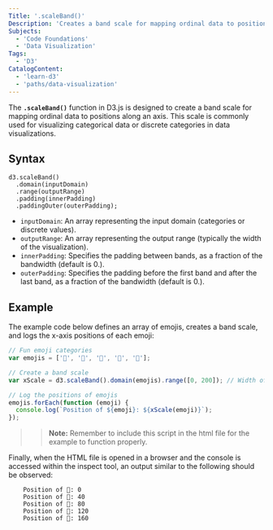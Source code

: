 ```yaml
---
Title: '.scaleBand()'
Description: 'Creates a band scale for mapping ordinal data to positions along an axis in D3.js.'
Subjects:
  - 'Code Foundations'
  - 'Data Visualization'
Tags:
  - 'D3'
CatalogContent:
  - 'learn-d3'
  - 'paths/data-visualization'
---
```


The **`.scaleBand()`** function in D3.js is designed to create a band scale for mapping ordinal data to positions along an axis. This scale is commonly used for visualizing categorical data or discrete categories in data visualizations.

## Syntax

```pseudo
d3.scaleBand()
  .domain(inputDomain)
  .range(outputRange)
  .padding(innerPadding)
  .paddingOuter(outerPadding);
```

- `inputDomain`: An array representing the input domain (categories or discrete values).
- `outputRange`: An array representing the output range (typically the width of the visualization).
- `innerPadding`: Specifies the padding between bands, as a fraction of the bandwidth (default is 0.).
- `outerPadding`: Specifies the padding before the first band and after the last band, as a fraction of the bandwidth (default is 0.).

## Example

The example code below defines an array of emojis, creates a band scale, and logs the x-axis positions of each emoji:

```js
// Fun emoji categories
var emojis = ['🍎', '🍌', '🍇', '🍊', '🍓'];

// Create a band scale
var xScale = d3.scaleBand().domain(emojis).range([0, 200]); // Width of the visualization

// Log the positions of emojis
emojis.forEach(function (emoji) {
  console.log(`Position of ${emoji}: ${xScale(emoji)}`);
});
```

> > **Note:** Remember to include this script in the html file for the example to function properly.

Finally, when the HTML file is opened in a browser and the console is accessed within the inspect tool, an output similar to the following should be observed:

```shell
    Position of 🍎: 0
    Position of 🍌: 40
    Position of 🍇: 80
    Position of 🍊: 120
    Position of 🍓: 160
```
